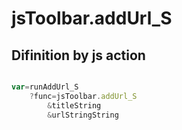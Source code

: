 # jsToolbar.addUrl_S

## Difinition by js action

```js.js

var=runAddUrl_S
	?func=jsToolbar.addUrl_S
		&titleString
		&urlStringString
```


